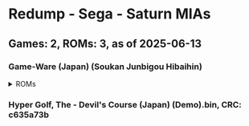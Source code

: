 # Redump - Sega - Saturn MIAs
## Games: 2, ROMs: 3, as of 2025-06-13

### Game-Ware (Japan) (Soukan Junbigou Hibaihin)
<details>
<summary>ROMs</summary>

- Game-Ware (Japan) (Soukan Junbigou Hibaihin) (Track 1).bin, CRC: 22bbe733
- Game-Ware (Japan) (Soukan Junbigou Hibaihin) (Track 2).bin, CRC: 5643fb99
</details>

### Hyper Golf, The - Devil's Course (Japan) (Demo).bin, CRC: c635a73b
